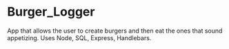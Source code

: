 # Burger_Logger
App that allows the user to create burgers and then eat the ones that sound appetizing. Uses Node, SQL, Express, Handlebars.
